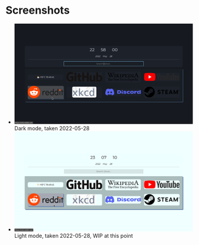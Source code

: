 # Screenshots

- ![Dark Mode](darkmode-2022-05-28.png)
Dark mode, taken 2022-05-28
- ![Light Mode](lightmode-2022-05-28.png)
Light mode, taken 2022-05-28, WIP at this point
